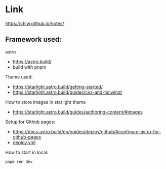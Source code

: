 # Link
https://chiw.github.io/notes/

## Framework used:
astro
- https://astro.build/
- build with pnpm

Theme used:
- https://starlight.astro.build/getting-started/
- https://starlight.astro.build/guides/css-and-tailwind/

How to store images in starlight theme
- https://starlight.astro.build/guides/authoring-content/#images

Setup for Github pages:
- https://docs.astro.build/en/guides/deploy/github/#configure-astro-for-github-pages
- [deploy.yml](.github/workflows/deploy.yml)

How to start in local:
```
pnpm run dev
```



